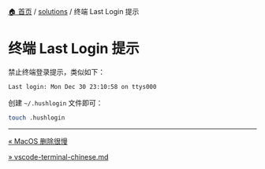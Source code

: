 [🏠 首页](../_index.md) / [solutions](_index.md) / 终端 Last Login 提示

# 终端 Last Login 提示

禁止终端登录提示，类似如下：

```txt
Last login: Mon Dec 30 23:10:58 on ttys000
```

创建 `~/.hushlogin` 文件即可：

```bash
touch .hushlogin
```

---
[« MacOS 删除很慢](macos-slow-delete.md)

[» vscode-terminal-chinese.md](vscode-terminal-chinese.md)
